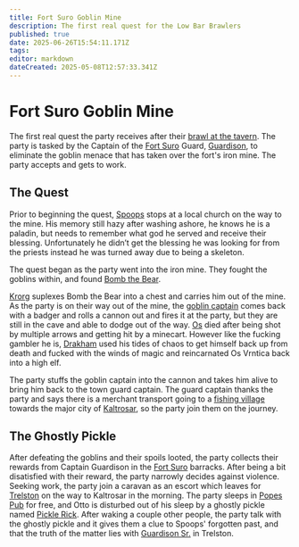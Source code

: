```yaml
---
title: Fort Suro Goblin Mine
description: The first real quest for the Low Bar Brawlers
published: true
date: 2025-06-26T15:54:11.171Z
tags: 
editor: markdown
dateCreated: 2025-05-08T12:57:33.341Z
---
```


# Fort Suro Goblin Mine
The first real quest the party receives after their [brawl at the tavern](/Events/fort-suro-tavern-brawl). The party is tasked by the Captain of the [Fort Suro](/locations/Mardun/Fort-Suro) Guard, [Guardison](/characters/captain-guardison), to eliminate the goblin menace that has taken over the fort's iron mine. The party accepts and gets to work.

## The Quest
Prior to beginning the quest, [Spoops](/characters/spoops) stops at a local church on the way to the mine. His memory still hazy after washing ashore, he knows he is a paladin, but needs to remember what god he served and receive their blessing. Unfortunately he didn’t get the blessing he was looking for from the priests instead he was turned away due to being a skeleton.

The quest began as the party went into the iron mine. They fought the goblins within, and found [Bomb the Bear](/characters/Bomb-the-Bear). 

[Krorg](/characters/krorg) suplexes Bomb the Bear into a chest and carries him out of the mine. As the party is on their way out of the mine, the [goblin captain](/characters/goblin-captain) comes back with a badger and rolls a cannon out and fires it at the party, but they are still in the cave and able to dodge out of the way. [Os](/characters/os) died after being shot by multiple arrows and getting hit by a minecart. However like the fucking gambler he is, [Drakham](/characters/drakham) used his tides of chaos to get himself back up from death and fucked with the winds of magic and reincarnated Os Vrntica back into a high elf.



The party stuffs the goblin captain into the cannon and takes him alive to bring him back to the town guard captain. The guard captain thanks the party and says there is a merchant transport going to a [fishing village](/locations/Mardun/Trelston) towards the major city of [Kaltrosar](/locations/Mardun/Kaltrosar), so the party join them on the journey.


## The Ghostly Pickle
After defeating the goblins and their spoils looted, the party collects their rewards from Captain Guardison in the [Fort Suro](/locations/Mardun/Fort-Suro) barracks. After being a bit disatisfied with their reward, the party narrowly decides against violence. Seeking work, the party join a caravan as an escort which leaves for [Trelston](/locations/Mardun/Trelston) on the way to Kaltrosar in the morning. The party sleeps in [Popes Pub](/locations/Mardun/popes-pub) for free, and Otto is disturbed out of his sleep by a ghostly pickle named [Pickle Rick](/characters/pickle-rick). After waking a couple other people, the party talk with the ghostly pickle and it gives them a clue to Spoops' forgotten past, and that the truth of the matter lies with [Guardison Sr.](/characters/guardison-senior) in Trelston.


